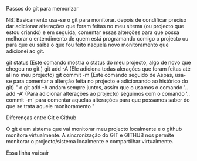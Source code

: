 Passos do git para memorizar

NB: Basicamento usa-se o git para monitorar. depois de condificar preciso dar adicionar alterações que foram feitas no meu sitema (ou projecto  que estou criando) e em seguida, comentar essas alterções para que possa melhorar o entendimento de quem está programando comigo o projecto ou para que eu saiba o que fou feito naquela novo monitoramento que adicionei ao git.

git status (Este comando mostra o status do meu projecto, algo de novo que chegou no git.)
git add -A (Ele adiciona todas alerações que foram feitas até alí no meu projecto)
git commit  -m (Este comando seguido de Aspas, usa-se para comentar a alterção feita no projecto e adicionando ao histórico do git)
     " o git add -A andam sempre juntos, assim que o usamos o comando '.. add -A' (Para adicionar alterações ao projecto) seguimos com o comando '.. commit -m' para comentar aquelas alterações para que possamos saber do que se trata aquele monitoramento "


Diferenças entre Git e Github

O git é um sistema que vai monitorar meu projecto localmente e o github monitora virtualmente. A sincronização do GIT e GITHUB nos permite monitorar o projecto/sistema localmente e compartilhar virtualmente.


Essa linha vai sair